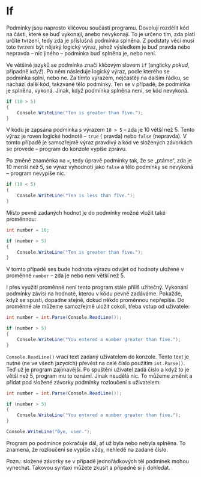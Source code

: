 # If

Podmínky jsou naprosto klíčovou součástí programu. Dovolují rozdělit kód na části, které se buď vykonají, anebo
nevykonají. To je určeno tím, zda platí určité tvrzení, tedy zda je příslušná podmínka splněna. Z podstaty věci musí
toto tvrzení být nějaký logický výraz, jehož výsledkem je buď pravda nebo nepravda – nic jiného – podmínka buď splněna
je, nebo není.

Ve většině jazyků se podmínka značí klíčovým slovem `if` (anglicky *pokud*, případně *když*). Po něm následuje
logický výraz, podle kterého se podmínka splní, nebo ne. Za tímto výrazem, nejčastěji na dalším řádku, se nachází další
kód, takzvané tělo podmínky. Ten se v případě, že podmínka je splněna, vykoná. Jinak, když podmínka splněna není, se kód
nevykoná.

```csharp
if (10 > 5)
{
    Console.WriteLine("Ten is greater than five.");
}
```

V kódu je zapsána podmínka s výrazem `10 > 5` – zda je 10 větší než 5. Tento výraz je roven logické hodnotě – `true` (
pravda) nebo `false` (nepravda). V tomto případě je samozřejmě výraz pravdivý a kód ve složených závorkách se provede –
program do konzole vypíše zprávu.

Po změně znaménka na `<`, tedy úpravě podmínky tak, že se „ptáme“, zda je 10 menší než 5, se výraz vyhodnotí
jako `false` a tělo podmínky se nevykoná – program nevypíše nic.

```csharp
if (10 < 5)
{
    Console.WriteLine("Ten is less than five.");
}
```

Místo pevně zadaných hodnot je do podmínky možné vložit také proměnnou:

```csharp
int number = 10;

if (number > 5)
{
    Console.WriteLine("Ten is greater than five.");
}
```

V tomto případě ses bude hodnota výrazu odvíjet od hodnoty uložené v proměnné `number` – zda je nebo není větší než 5.

I přes využití proměnné není tento program stále příliš užitečný. Vykonání podmínky závisí na hodnotě, kterou v kódu
pevně zadáváme. Pokaždé, když se spustí, dopadne stejně, dokud někdo proměnnou nepřepíše. Do proměnné ale můžeme
samozřejmě uložit cokoli, třeba vstup od uživatele:

```csharp
int number = int.Parse(Console.ReadLine());

if (number > 5)
{
    Console.WriteLine("You entered a number greater than five.");
}
```

`Console.ReadLine()` vrací text zadaný uživatelem do konzole. Tento text je nutné (ne ve všech jazycích) převést na celé
číslo použitím `int.Parse()`. Teď už je program zajímavější. Po spuštění uživatel zadá číslo a když to je větší než 5,
program mu to oznámí. Jinak neudělá nic. To můžeme změnit a přidat pod složené závorky podmínky rozloučení s uživatelem:

```csharp
int number = int.Parse(Console.ReadLine());

if (number > 5)
{
    Console.WriteLine("You entered a number greater than five.");
}

Console.WriteLine("Bye, user.");
```

Program po podmínce pokračuje dál, ať už byla nebo nebyla splněna. To znamená, že rozloučení se vypíše vždy, nehledě na
zadané číslo.

Pozn.: složené závorky se v případě jednořádkových těl podmínek mohou vynechat. Takovou syntaxi můžete zkusit a případně
si ji dohledat.
